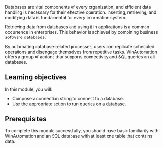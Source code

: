 Databases are vital components of every organization, and efficient data handling is necessary for their effective operation. Inserting, retrieving, and modifying data is fundamental for every information system.

Retrieving data from databases and using it in applications is a common occurrence in enterprises. This behavior is achieved by combining business software databases.

By automating database-related processes, users can replicate scheduled operations and disengage themselves from repetitive tasks. WinAutomation offers a group of actions that supports connectivity and SQL queries on all databases.

## Learning objectives

In this module, you will: 

- Compose a connection string to connect to a database.
- Use the appropriate action to run queries on a database.

## Prerequisites

To complete this module successfully, you should have basic familiarity with WinAutomation and an SQL database with at least one table that contains data.

